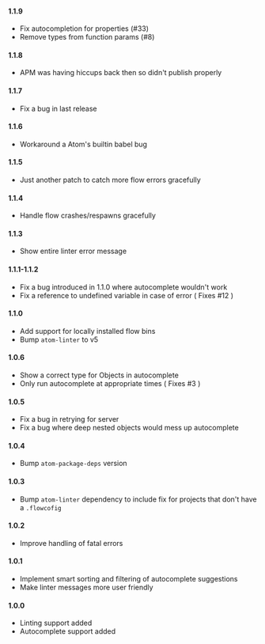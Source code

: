 #### 1.1.9

- Fix autocompletion for properties (#33)
- Remove types from function params (#8)

#### 1.1.8

- APM was having hiccups back then so didn't publish properly

#### 1.1.7

- Fix a bug in last release

#### 1.1.6

- Workaround a Atom's builtin babel bug

#### 1.1.5

- Just another patch to catch more flow errors gracefully

#### 1.1.4

- Handle flow crashes/respawns gracefully

#### 1.1.3

- Show entire linter error message

#### 1.1.1-1.1.2

- Fix a bug introduced in 1.1.0 where autocomplete wouldn't work
- Fix a reference to undefined variable in case of error ( Fixes #12 )

#### 1.1.0

- Add support for locally installed flow bins
- Bump `atom-linter` to v5

#### 1.0.6

- Show a correct type for Objects in autocomplete
- Only run autocomplete at appropriate times ( Fixes #3 )

#### 1.0.5

- Fix a bug in retrying for server
- Fix a bug where deep nested objects would mess up autocomplete

#### 1.0.4

- Bump `atom-package-deps` version

#### 1.0.3

- Bump `atom-linter` dependency to include fix for projects that don't have a `.flowcofig`

#### 1.0.2

- Improve handling of fatal errors

#### 1.0.1

- Implement smart sorting and filtering of autocomplete suggestions
- Make linter messages more user friendly

#### 1.0.0

- Linting support added
- Autocomplete support added
